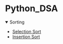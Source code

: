 # Python_DSA

<details open>
<summary>Sorting</summary>

- [Selection Sort](https://github.com/Pravesh22/Python-_DSA/blob/master/sorting/selection_sort.py)
- [Insertion Sort](https://github.com/Pravesh22/Python-_DSA/blob/master/sorting/insertion_sort.py)

</details>

